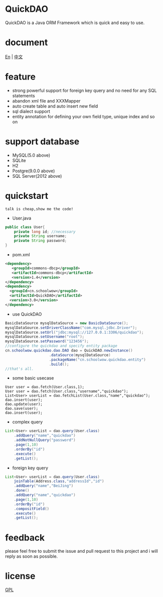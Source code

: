 # QuickDAO

QuickDAO is a Java ORM Framework which is quick and easy to use.

# document

[En](http://quickdao.schoolwow.cn/en) | [中文](http://quickdao.schoolwow.cn/zh-hans)

# feature

* strong powerful support for foreign key query and no need for any SQL statements
* abandon xml file and XXXMapper
* auto create table and auto insert new field
* sql dialect support
* entity annotation for defining your own field type, unique index and so on

# support database
* MySQL(5.0 above)
* SQLite
* H2
* Postgre(9.0.0 above)
* SQL Server(2012 above)

# quickstart

``talk is cheap,show me the code!``

* User.java

```java
public class User{
    private long id; //necessary
    private String username;
    private String password;
}
```

* pom.xml
```xml
<dependency>
   <groupId>commons-dbcp</groupId>
   <artifactId>commons-dbcp</artifactId>
   <version>1.4</version>
</dependency>
<dependency>
  <groupId>cn.schoolwow</groupId>
  <artifactId>QuickDAO</artifactId>
  <version>3.0</version>
</dependency>
```

* use QuickDAO

```java
BasicDataSource mysqlDataSource = new BasicDataSource();
mysqlDataSource.setDriverClassName("com.mysql.jdbc.Driver");
mysqlDataSource.setUrl("jdbc:mysql://127.0.0.1:3306/quickdao");
mysqlDataSource.setUsername("root");
mysqlDataSource.setPassword("123456");
//configure the quickdao and specify entity package 
cn.schoolwow.quickdao.dao.DAO dao = QuickDAO.newInstance()
                    .dataSource(mysqlDataSource)
                    .packageName("cn.schoolwow.quickdao.entity")
                    .build();
//that's all. 
```

* some basic usecase

```
User user = dao.fetch(User.class,1);
User user = dao.fetch(User.class,"username","quickdao");
List<User> userList = dao.fetchList(User.class,"name","quickdao");
dao.insert(user);
dao.update(user);
dao.save(user);
dao.insert(user);
```

* complex query
```java
List<User> userList = dao.query(User.class)
    .addQuery("name","quickdao")
    .addNotNullQuery("password")
    .page(1,10)
    .orderBy("id")
    .execute()
    .getList();
```

* foreign key query
```java
List<User> userList = dao.query(User.class)
    joinTable(Address.class,"addressId","id")
    .addQuery("name","BeiJing")
    .done()
    .addQuery("name","quickdao")
    .page(1,10)
    .orderBy("id")
    .compositField()
    .execute()
    .getList();
```

# feedback
please feel free to submit the issue and pull request to this project and i will reply as soon as possible.

# license
[GPL](http://www.gnu.org/licenses/gpl-3.0.html)
